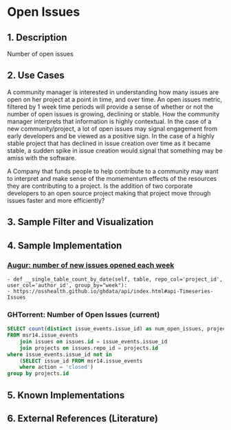# Open Issues

## 1. Description
Number of open issues

## 2. Use Cases

A community manager is interested in understanding how many issues are open on her project at a point in time, and over time. An open issues metric, filtered by 1 week time periods will provide a sense of whether or not the number of open issues is growing, declining or stable. How the community manager interprets that information is highly contextual.  In the case of a new community/project, a lot of open issues may signal engagement from early developers and be viewed as a positive sign.  In the case of a highly stable project that has declined in issue creation over time as it became stable, a sudden spike in issue creation would signal that something may be amiss with the software. 

A Company that funds people to help contribute to a community may want to interpret and make sense of the momementum effects of the resources they are contributing to a project.  Is the addition of two corporate developers to an open source project making that project move through issues faster and more efficiently? 
 
## 3. Sample Filter and Visualization

## 4. Sample Implementation

### [Augur: number of new issues opened each week](https://github.com/OSSHealth/ghdata/blob/master/ghdata/ghtorrent.py)
	- def __single_table_count_by_date(self, table, repo_col='project_id', user_col='author_id', group_by="week"):
	- https://osshealth.github.io/ghdata/api/index.html#api-Timeseries-Issues

### GHTorrent: Number of Open Issues (current)

```SQL
SELECT count(distinct issue_events.issue_id) as num_open_issues, projects.name as project_name, url as url
FROM msr14.issue_events
	join issues on issues.id = issue_events.issue_id
	join projects on issues.repo_id = projects.id
where issue_events.issue_id not in
	(SELECT issue_id FROM msr14.issue_events
	where action = 'closed')
group by projects.id
```

## 5. Known Implementations

## 6. External References (Literature)
